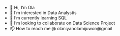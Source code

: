- 👋 Hi, I’m Ola
- 👀 I’m interested in Data Analystis
- 🌱 I’m currently learning SQL
- 💞️ I’m looking to collaborate on Data Science Project
- 📫 How to reach me @ olaniyanolamijuwon@gmail

<!---
Ola-Olamijuwon/Ola-Olamijuwon is a ✨ special ✨ repository because its `README.md` (this file) appears on your GitHub profile.
You can click the Preview link to take a look at your changes.
--->
